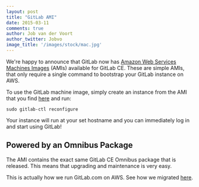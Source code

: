 ```yaml
---
layout: post
title: "GitLab AMI"
date: 2015-03-11
comments: true
author: Job van der Voort
author_twitter: Jobvo
image_title: '/images/stock/mac.jpg'
---
```


We're happy to announce that GitLab now has [Amazon Web Services Machines Images]('https://about.gitlab.com/aws')
(AMIs) available for GitLab CE. These are simple AMIs, that only require a
single command to bootstrap your GitLab instance on AWS.

<!-- more -->

To use the GitLab machine image, simply create an instance from the AMI
that you find [here]('https://about.gitlab.com/aws') and run:

```
sudo gitlab-ctl reconfigure
```

Your instance will run at your set hostname and you can immediately log in
and start using GitLab!

## Powered by an Omnibus Package

The AMI contains the exact same GitLab CE Omnibus package that is released.
This means that upgrading and maintenance is very easy.

This is actually how we run GitLab.com on AWS. See how we migrated [here](https://about.gitlab.com/2015/03/09/moving-all-your-data/).
